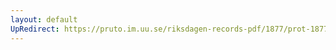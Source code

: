 ```yaml
---
layout: default
UpRedirect: https://pruto.im.uu.se/riksdagen-records-pdf/1877/prot-1877--fk--038/prot-1877--fk--038_021.pdf
---
```

